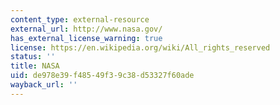 ```yaml
---
content_type: external-resource
external_url: http://www.nasa.gov/
has_external_license_warning: true
license: https://en.wikipedia.org/wiki/All_rights_reserved
status: ''
title: NASA
uid: de978e39-f485-49f3-9c38-d53327f60ade
wayback_url: ''
---
```

